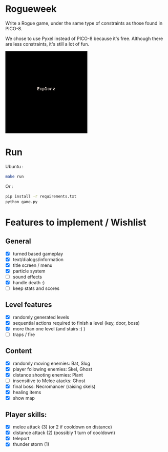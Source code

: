# Rogueweek

Write a Rogue game, under the same type of constraints as those found in PICO-8.

We chose to use Pyxel instead of PICO-8 because it's free. Although there are
less constraints, it's still a lot of fun.

![presentation](screenshots/combined.gif)

# Run

Ubuntu :
```sh
make run
```

Or : 
```sh
pip install -r requirements.txt
python game.py
```

# Features to implement / Wishlist

## General
- [X] turned based gameplay
- [X] text/dialogs/information
- [X] title screen / menu
- [X] particle system
- [ ] sound effects
- [X] handle death :)
- [ ] keep stats and scores
 
## Level features
- [X] randomly generated levels
- [X] sequential actions required to finish a level (key, door, boss)
- [X] more than one level (and stairs :) )
- [ ] traps / fire

## Content
- [X] randomly moving enemies: Bat, Slug
- [X] player following enemies: Skel, Ghost
- [X] distance shooting enemies: Plant
- [ ] insensitive to Melee atacks: Ghost
- [X] final boss: Necromancer (raising skels)
- [X] healing items
- [X] show map

## Player skills:
- [X] melee attack (3) (or 2 if cooldown on distance)
- [X] distance attack (2) (possibly 1 turn of cooldown)
- [X] teleport
- [X] thunder storm (1)

